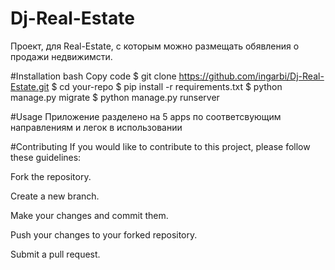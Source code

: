 # Dj-Real-Estate
Проект, для Real-Estate, с которым можно размещать обявления о продажи недвижимсти.

#Installation
bash
Copy code
$ git clone https://github.com/ingarbi/Dj-Real-Estate.git
$ cd your-repo
$ pip install -r requirements.txt
$ python manage.py migrate
$ python manage.py runserver

#Usage
Приложение разделено на 5 apps по соответсвующим направлениям и легок в использовании 

#Contributing
If you would like to contribute to this project, please follow these guidelines:

Fork the repository.

Create a new branch.

Make your changes and commit them.

Push your changes to your forked repository.

Submit a pull request.
